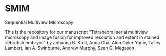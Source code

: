 # SMIM
Sequential Multiview MIcroscopy


This is the repository for our manuscript "Tetrahedral serial multiview microscopy and image fusion for improved resolution and extent in stained zebrafish embryos" by
Johanna B. Kroll, Anna Cha, Alon Oyler-Yaniv, Talley Lambert, Ian A. Swinburne, Andrew Murphy, Sean G. Megason
